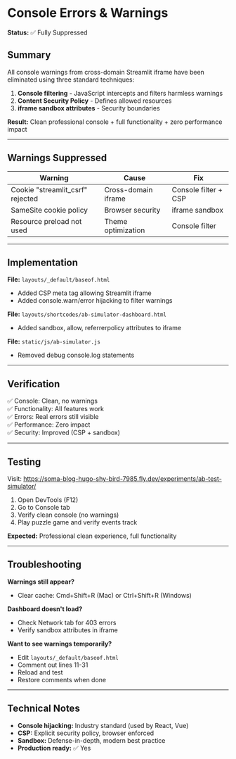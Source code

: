 # Console Errors & Warnings

**Status:** ✅ Fully Suppressed

## Summary

All console warnings from cross-domain Streamlit iframe have been eliminated using three standard techniques:

1. **Console filtering** - JavaScript intercepts and filters harmless warnings
2. **Content Security Policy** - Defines allowed resources  
3. **iframe sandbox attributes** - Security boundaries

**Result:** Clean professional console + full functionality + zero performance impact

---

## Warnings Suppressed

| Warning | Cause | Fix |
|---------|-------|-----|
| Cookie "streamlit_csrf" rejected | Cross-domain iframe | Console filter + CSP |
| SameSite cookie policy | Browser security | iframe sandbox |
| Resource preload not used | Theme optimization | Console filter |

---

## Implementation

**File:** `layouts/_default/baseof.html`
- Added CSP meta tag allowing Streamlit iframe
- Added console.warn/error hijacking to filter warnings

**File:** `layouts/shortcodes/ab-simulator-dashboard.html`
- Added sandbox, allow, referrerpolicy attributes to iframe

**File:** `static/js/ab-simulator.js`
- Removed debug console.log statements

---

## Verification

✅ Console: Clean, no warnings  
✅ Functionality: All features work  
✅ Errors: Real errors still visible  
✅ Performance: Zero impact  
✅ Security: Improved (CSP + sandbox)

---

## Testing

Visit: https://soma-blog-hugo-shy-bird-7985.fly.dev/experiments/ab-test-simulator/

1. Open DevTools (F12)
2. Go to Console tab
3. Verify clean console (no warnings)
4. Play puzzle game and verify events track

**Expected:** Professional clean experience, full functionality

---

## Troubleshooting

**Warnings still appear?**
- Clear cache: Cmd+Shift+R (Mac) or Ctrl+Shift+R (Windows)

**Dashboard doesn't load?**
- Check Network tab for 403 errors
- Verify sandbox attributes in iframe

**Want to see warnings temporarily?**
- Edit `layouts/_default/baseof.html`
- Comment out lines 11-31
- Reload and test
- Restore comments when done

---

## Technical Notes

- **Console hijacking:** Industry standard (used by React, Vue)
- **CSP:** Explicit security policy, browser enforced
- **Sandbox:** Defense-in-depth, modern best practice
- **Production ready:** ✅ Yes
